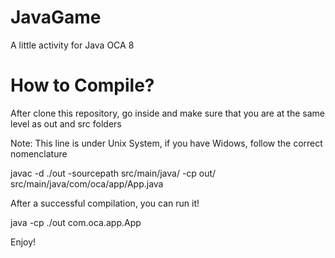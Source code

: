 # JavaGame
A little activity for Java OCA 8

# How to Compile?
After clone this repository, go inside and make sure that you are at the same level as out and src folders

Note: This line is under Unix System, if you have Widows, follow the correct nomenclature

javac -d ./out -sourcepath src/main/java/ -cp out/ src/main/java/com/oca/app/App.java

After a successful compilation, you can run it!

java -cp ./out com.oca.app.App

Enjoy!

